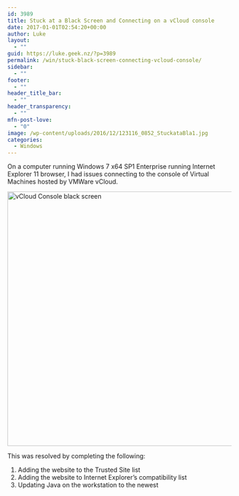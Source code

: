 ```yaml
---
id: 3989
title: Stuck at a Black Screen and Connecting on a vCloud console
date: 2017-01-01T02:54:20+00:00
author: Luke
layout:
  - ""
guid: https://luke.geek.nz/?p=3989
permalink: /win/stuck-black-screen-connecting-vcloud-console/
sidebar:
  - ""
footer:
  - ""
header_title_bar:
  - ""
header_transparency:
  - ""
mfn-post-love:
  - "0"
image: /wp-content/uploads/2016/12/123116_0852_StuckataBla1.jpg
categories:
  - Windows
---
```

On a computer running Windows 7 x64 SP1 Enterprise running Internet Explorer 11 browser, I had issues connecting to the console of Virtual Machines hosted by VMWare vCloud.

<img class="alignnone" src="https://i1.wp.com/luke.geek.nz/wp-content/uploads/2016/12/123116_0852_StuckataBla1.jpg?resize=636%2C572&#038;ssl=1" alt="vCloud Console black screen" width="636" height="572" data-recalc-dims="1" />

This was resolved by completing the following:

  1. Adding the website to the Trusted Site list
  2. Adding the website to Internet Explorer&#8217;s compatibility list
  3. Updating Java on the workstation to the newest